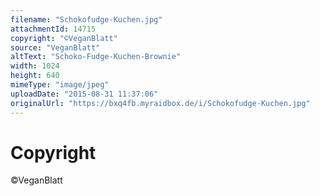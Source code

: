 ```yaml
---
filename: "Schokofudge-Kuchen.jpg"
attachmentId: 14715
copyright: "©VeganBlatt"
source: "VeganBlatt"
altText: "Schoko-Fudge-Kuchen-Brownie"
width: 1024
height: 640
mimeType: "image/jpeg"
uploadDate: "2015-08-31 11:37:06"
originalUrl: "https://bxq4fb.myraidbox.de/i/Schokofudge-Kuchen.jpg"
---
```


# Copyright

©VeganBlatt
